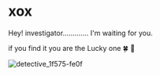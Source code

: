 # xox
Hey! investigator............. I'm waiting for you.



if you find it  you are the Lucky  one 🍀 🍁


![detective_1f575-fe0f](https://github.com/MSA-13/sos/assets/85035387/088901fc-1769-46e2-a172-057b4880b5a7)
